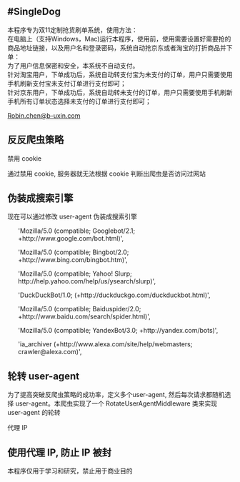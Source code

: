 #SingleDog
--------------------------------------------------------------------------
本程序专为双11定制抢货刷单系统，使用方法：<br>
在电脑上（支持Windows，Mac)运行本程序，使用前，使用需要设置好需要抢的商品地址链接，以及用户名和登录密码，系统自动抢京东或者淘宝的打折商品并下单：<br>
为了用户信息保密和安全，本系统不自动支付。<br>
针对淘宝用户，下单成功后，系统自动转支付宝为未支付的订单，用户只需要使用手机刷新支付宝未支付订单进行支付即可；<br>
针对京东用户，下单成功后，系统自动转未支付的订单，用户只需要使用手机刷新手机所有订单状态选择未支付的订单进行支付即可；<br>

<a link>Robin.chen@b-uxin.com</a>

反反爬虫策略
----------------------------------------------------------------------------------
禁用 cookie

通过禁用 cookie, 服务器就无法根据 cookie 判断出爬虫是否访问过网站

伪装成搜索引擎
---------------------------------------------------------------------------------
现在可以通过修改 user-agent 伪装成搜索引擎

<ul>'Mozilla/5.0 (compatible; Googlebot/2.1; +http://www.google.com/bot.html)',</ul>
<ul>'Mozilla/5.0 (compatible; Bingbot/2.0; +http://www.bing.com/bingbot.htm)',</ul>
<ul>'Mozilla/5.0 (compatible; Yahoo! Slurp; http://help.yahoo.com/help/us/ysearch/slurp)',</ul>
<ul>'DuckDuckBot/1.0; (+http://duckduckgo.com/duckduckbot.html)',</ul>
<ul>'Mozilla/5.0 (compatible; Baiduspider/2.0; +http://www.baidu.com/search/spider.html)',</ul>
<ul>'Mozilla/5.0 (compatible; YandexBot/3.0; +http://yandex.com/bots)',</ul>
<ul>'ia_archiver (+http://www.alexa.com/site/help/webmasters; crawler@alexa.com)',</ul>

轮转 user-agent
-------------------------------------------------------------------------------
为了提高突破反爬虫策略的成功率，定义多个user-agent, 然后每次请求都随机选择 user-agent。本爬虫实现了一个 RotateUserAgentMiddleware 类来实现 user-agent 的轮转

代理 IP

使用代理 IP, 防止 IP 被封
----------------------------------------------------------------------------
本程序仅用于学习和研究，禁止用于商业目的